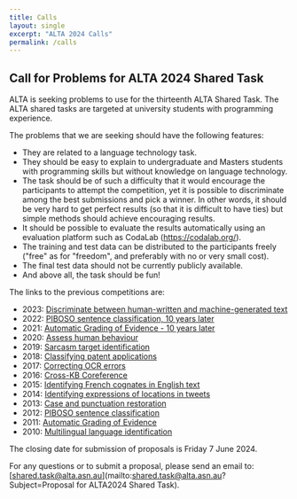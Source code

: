 ```yaml
---
title: Calls
layout: single
excerpt: "ALTA 2024 Calls"
permalink: /calls
---
```


## Call for Problems for ALTA 2024 Shared Task

ALTA is seeking problems to use for the thirteenth ALTA Shared Task. The ALTA shared tasks are targeted at university students with programming experience.

The problems that we are seeking should have the following features:

* They are related to a language technology task.
* They should be easy to explain to undergraduate and Masters students with programming skills but without knowledge on language technology.
* The task should be of such a difficulty that it would encourage the participants to attempt the competition, yet it is possible to discriminate among the best submissions and pick a winner. In other words, it should be very hard to get perfect results (so that it is difficult to have ties) but simple methods should achieve encouraging results.
* It should be possible to evaluate the results automatically using an evaluation platform such as CodaLab (https://codalab.org/).
* The training and test data can be distributed to the participants freely ("free" as for "freedom", and preferably with no or very small cost).
* The final test data should not be currently publicly available.
* And above all, the task should be fun!

The links to the previous competitions are:

* 2023: [Discriminate between human-written and machine-generated text](https://www.alta.asn.au/events/sharedtask2023/)
* 2022: [PIBOSO sentence classification, 10 years later](http://www.alta.asn.au/events/sharedtask2022/)
* 2021: [Automatic Grading of Evidence - 10 years later](http://www.alta.asn.au/events/sharedtask2021/)
* 2020: [Assess human behaviour](http://www.alta.asn.au/events/sharedtask2020/)
* 2019: [Sarcasm target identification](http://www.alta.asn.au/events/sharedtask2019/)
* 2018: [Classifying patent applications](http://www.alta.asn.au/events/sharedtask2018/)
* 2017: [Correcting OCR errors](http://www.alta.asn.au/events/sharedtask2017/)
* 2016: [Cross-KB Coreference](http://www.alta.asn.au/events/sharedtask2016/)
* 2015: [Identifying French cognates in English text](http://www.alta.asn.au/events/sharedtask2015/)
* 2014: [Identifying expressions of locations in tweets](http://www.alta.asn.au/events/sharedtask2014/)
* 2013: [Case and punctuation restoration](http://www.alta.asn.au/events/sharedtask2013/)
* 2012: [PIBOSO sentence classification](http://www.alta.asn.au/events/sharedtask2012/)
* 2011: [Automatic Grading of Evidence](http://www.alta.asn.au/events/sharedtask2011/)
* 2010: [Multilingual language identification](http://comp.mq.edu.au/programming/index.htm)

The closing date for submission of proposals is Friday 7 June 2024.

For any questions or to submit a proposal, please send an email to: [shared.task@alta.asn.au](mailto:shared.task@alta.asn.au?Subject=Proposal for ALTA2024 Shared Task).